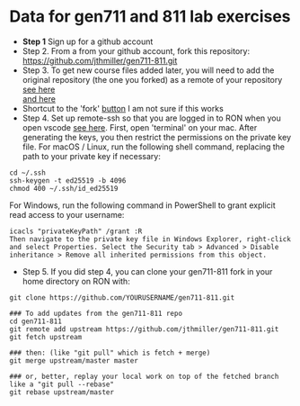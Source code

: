 # Data for gen711 and 811 lab exercises

- **Step 1** Sign up for a github account  
- Step 2. From a from your github account, fork this repository: https://github.com/jthmiller/gen711-811.git  
- Step 3. To get new course files added later, you will need to add the original repository (the one you forked) as a remote of your repository [see here](https://stackoverflow.com/questions/3903817/pull-new-updates-from-original-github-repository-into-forked-github-repository)  
[and here](https://docs.github.com/en/pull-requests/collaborating-with-pull-requests/working-with-forks/fork-a-repo)
- Shortcut to the 'fork' [button](https://github.com/jthmiller/gen711-811/fork) I am not sure if this works  
- Step 4. Set up remote-ssh so that you are logged in to RON when you open vscode [see here](https://code.visualstudio.com/docs/remote/ssh). First, open 'terminal' on your mac. After generating the keys, you then restrict the permissions on the private key file. For macOS / Linux, run the following shell command, replacing the path to your private key if necessary:
```
cd ~/.ssh
ssh-keygen -t ed25519 -b 4096
chmod 400 ~/.ssh/id_ed25519
```
For Windows, run the following command in PowerShell to grant explicit read access to your username:

```
icacls "privateKeyPath" /grant :R
Then navigate to the private key file in Windows Explorer, right-click and select Properties. Select the Security tab > Advanced > Disable inheritance > Remove all inherited permissions from this object.
```
- Step 5. If you did step 4, you can clone your gen711-811 fork in your home directory on RON with:  
```
git clone https://github.com/YOURUSERNAME/gen711-811.git

### To add updates from the gen711-811 repo
cd gen711-811
git remote add upstream https://github.com/jthmiller/gen711-811.git
git fetch upstream

### then: (like "git pull" which is fetch + merge)
git merge upstream/master master

### or, better, replay your local work on top of the fetched branch like a "git pull --rebase"
git rebase upstream/master
```